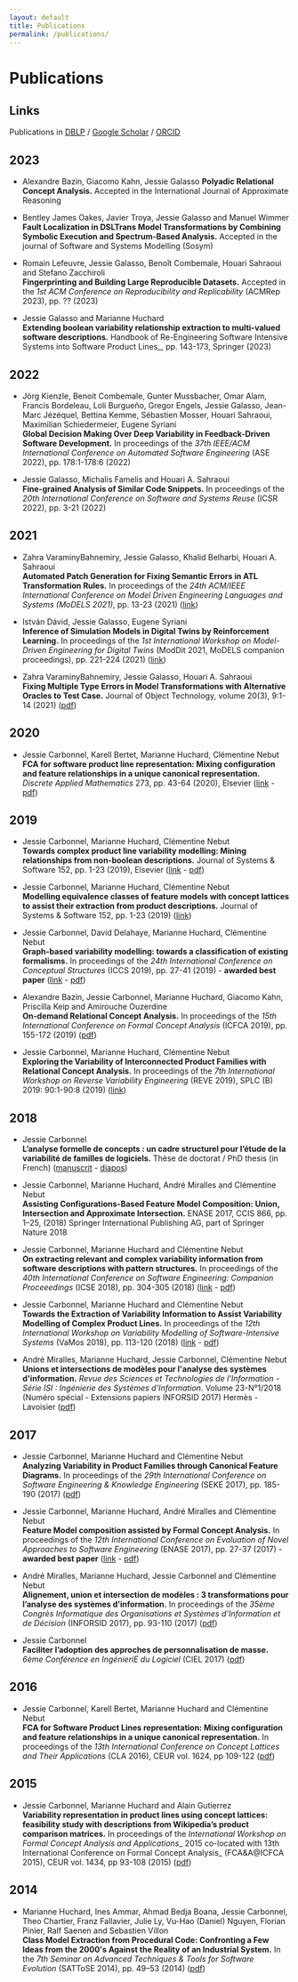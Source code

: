 ```yaml
---
layout: default
title: Publications
permalink: /publications/
---
```


# Publications

## Links
Publications in [DBLP](https://dblp.uni-trier.de/pid/167/4978.html) / [Google Scholar](https://scholar.google.fr/citations?user=uZj-UtsAAAAJ&hl=fr&oi=sra) / [ORCID](https://orcid.org/0000-0002-9868-1814)

## 2023
- Alexandre Bazin, Giacomo Kahn, Jessie Galasso
__Polyadic Relational Concept Analysis.__ Accepted in the International Journal of Approximate Reasoning 

 - Bentley James Oakes, Javier Troya, Jessie Galasso and Manuel Wimmer   
__Fault Localization in DSLTrans Model Transformations by Combining Symbolic Execution and Spectrum-Based Analysis.__ Accepted in the journal of Software and Systems Modelling (Sosym) 

 - Romain Lefeuvre, Jessie Galasso, Benoît Combemale, Houari Sahraoui and Stefano Zacchiroli    
__Fingerprinting and Building Large Reproducible Datasets.__ Accepted in the _1st ACM Conference on Reproducibility and Replicability_ (ACMRep 2023), pp. ?? (2023)

 - Jessie Galasso and Marianne Huchard   
__Extending boolean variability relationship extraction to multi-valued software descriptions.__ Handbook of Re-Engineering Software Intensive Systems into Software Product Lines_, pp. 143-173, Springer (2023)

## 2022

- Jörg Kienzle, Benoit Combemale, Gunter Mussbacher, Omar Alam, Francis Bordeleau, Loli Burgueño, Gregor Engels, Jessie Galasso, Jean-Marc Jézéquel, Bettina Kemme, Sébastien Mosser, Houari Sahraoui, Maximilian Schiedermeier, Eugene Syriani   
__Global Decision Making Over Deep Variability in Feedback-Driven Software Development.__ In proceedings of the _37th IEEE/ACM International Conference on Automated Software Engineering_ (ASE 2022), pp. 178:1-178:6 (2022)

- Jessie Galasso, Michalis Famelis and Houari A. Sahraoui   
__Fine-grained Analysis of Similar Code Snippets.__ In proceedings of the _20th International Conference on Software and Systems Reuse_ (ICSR 2022), pp. 3-21 (2022)

## 2021

- Zahra VaraminyBahnemiry, Jessie Galasso, Khalid Belharbi, Houari A. Sahraoui   
__Automated Patch Generation for Fixing Semantic Errors in ATL Transformation Rules.__ In proceedings of the _24th ACM/IEEE International Conference on Model Driven Engineering Languages and Systems (MoDELS 2021)_, pp. 13-23 (2021) ([link](https://ieeexplore.ieee.org/document/9592500))

- István Dávid, Jessie Galasso, Eugene Syriani   
__Inference of Simulation Models in Digital Twins by Reinforcement Learning.__  In proceedings of the _1st International Workshop on Model-Driven Engineering for Digital Twins_ (ModDit 2021, MoDELS companion proceedings), pp. 221-224 (2021) ([link](https://ieeexplore.ieee.org/document/9643719))

- Zahra VaraminyBahnemiry, Jessie Galasso, Houari A. Sahraoui   
__Fixing Multiple Type Errors in Model Transformations with Alternative Oracles to Test Case.__ Journal of Object Technology, volume 20(3), 9:1-14 (2021) ([pdf](https://arxiv.org/abs/2012.07953))

## 2020

- Jessie Carbonnel, Karell Bertet, Marianne Huchard, Clémentine Nebut   
__FCA for software product line representation: Mixing configuration and feature relationships in a unique canonical representation.__
_Discrete Applied Mathematics_ 273, pp. 43-64 (2020), Elsevier ([link](https://www.sciencedirect.com/science/article/abs/pii/S0166218X19302896?via%3Dihub) - [pdf](https://hal-lirmm.ccsd.cnrs.fr/lirmm-02157786/document))

## 2019

- Jessie Carbonnel, Marianne Huchard, Clémentine Nebut  
__Towards complex product line variability modelling: Mining relationships from non-boolean descriptions.__
Journal of Systems & Software 152, pp. 1-23 (2019), Elsevier ([link](https://www.sciencedirect.com/science/article/abs/pii/S0164121219301311?via%3Dihub) - [pdf](https://hal.archives-ouvertes.fr/hal-02146375/document))


- Jessie Carbonnel, Marianne Huchard, Clémentine Nebut  
__Modelling equivalence classes of feature models with concept lattices to assist their extraction from product descriptions.__  Journal of Systems & Software 152, pp. 1-23 (2019) ([link](https://www.sciencedirect.com/science/article/abs/pii/S0164121219301311?via%3Dihub))


- Jessie Carbonnel, David Delahaye, Marianne Huchard, Clémentine Nebut  
__Graph-based variability modelling: towards a classification of existing formalisms.__
In proceedings of the _24th International Conference on Conceptual Structures_ (ICCS 2019), pp. 27-41 (2019) -  __awarded best paper__  ([link](https://link.springer.com/chapter/10.1007%2F978-3-030-23182-8_3) - [pdf](https://hal-lirmm.ccsd.cnrs.fr/lirmm-02092134/document))

- Alexandre Bazin, Jessie Carbonnel, Marianne Huchard, Giacomo Kahn, Priscilla Keip and Amirouche Ouzerdine  
__On-demand Relational Concept Analysis.__ In proceedings of the _15th International Conference on Formal Concept Analysis_ (ICFCA 2019), pp. 155-172 (2019) ([pdf](http://ceur-ws.org/Vol-2378/shortAT3.pdf))


- Jessie Carbonnel, Marianne Huchard, Clémentine Nebut   
__Exploring the Variability of Interconnected Product Families with Relational Concept Analysis.__ In proceedings of the _7th International Workshop on Reverse Variability Engineering_ (REVE 2019), SPLC (B) 2019: 90:1-90:8 (2019) ([link](https://dl.acm.org/doi/10.1145/3307630.3342407))



## 2018

- Jessie Carbonnel   
__L’analyse formelle de concepts : un cadre structurel pour l’étude de la variabilité de familles de logiciels.__
Thèse de doctorat / PhD thesis (in French) ([manuscrit](https://gite.lirmm.fr/jcarbonnel/these/blob/master/manuscrit.pdf) - [diapos](https://gite.lirmm.fr/jcarbonnel/these/-/blob/master/soutenance.pdf))

- Jessie Carbonnel, Marianne Huchard, André Miralles and Clémentine Nebut  
__Assisting Configurations-Based Feature Model Composition: Union, Intersection and Approximate Intersection.__ ENASE 2017, CCIS 866, pp. 1–25, (2018) Springer International Publishing AG, part of Springer Nature 2018

- Jessie Carbonnel, Marianne Huchard and Clémentine Nebut  
__On extracting relevant and complex variability information from software descriptions with pattern structures.__ In proceedings of the _40th International Conference on Software Engineering: Companion Proceeedings_ (ICSE 2018), pp. 304-305 (2018) ([link](https://dl.acm.org/doi/10.1145/3183440.3194982) - [pdf](https://hal-lirmm.ccsd.cnrs.fr/lirmm-01872807/document))

- Jessie Carbonnel, Marianne Huchard and Clémentine Nebut  
__Towards the Extraction of Variability Information to Assist Variability Modelling of Complex Product Lines.__
In proceedings of the _12th International Workshop on Variability Modelling of Software-Intensive Systems_ (VaMos 2018), pp. 113-120 (2018) ([link](https://dl.acm.org/doi/10.1145/3168365.3168378) - [pdf](https://hal-lirmm.ccsd.cnrs.fr/lirmm-01872793/document))

- André Miralles, Marianne Huchard, Jessie Carbonnel, Clémentine Nebut   
__Unions et intersections de modèles pour l'analyse des systèmes d'information.__ _Revue des Sciences et Technologies de l'Information - Série ISI : Ingénierie des Systèmes d'Information._
Volume 23-N°1/2018 (Numéro spécial - Extensions papiers INFORSID 2017)
Hermès - Lavoisier ([pdf](https://hal-lirmm.ccsd.cnrs.fr/lirmm-01580833/document))

## 2017
- Jessie Carbonnel, Marianne Huchard and Clémentine Nebut  
__Analyzing Variability in Product Families through Canonical Feature Diagrams.__ In proceedings of the _29th International Conference on Software Engineering & Knowledge Engineering_ (SEKE 2017), pp. 185-190 (2017) ([pdf](http://ksiresearchorg.ipage.com/seke/seke17paper/seke17paper_87.pdf))


- Jessie Carbonnel, Marianne Huchard, André Miralles and Clémentine Nebut   
__Feature Model composition assisted by Formal Concept Analysis.__ In proceedings of the _12th International Conference on Evaluation of Novel Approaches to Software Engineering_ (ENASE 2017), pp. 27-37 (2017) -  __awarded best paper__ ([link](https://www.scitepress.org/Link.aspx?doi=10.5220/0006276600270037) - [pdf](https://hal-lirmm.ccsd.cnrs.fr/lirmm-01579476/document))


- André Miralles, Marianne Huchard, Jessie Carbonnel and Clémentine Nebut  
__Alignement, union et intersection de modèles : 3 transformations pour l’analyse des systèmes d’information.__ In proceedings of the _35ème Congrès Informatique des Organisations et Systèmes d’Information et de Décision_ (INFORSID 2017), pp. 93-110 (2017) ([pdf](http://inforsid.fr/actes/2017/INFORSID_2017_paper_30.pdf))

- Jessie Carbonnel  
__Faciliter l’adoption des approches de personnalisation de masse.__
_6ème Conférence en IngénieriE du Logiciel_ (CIEL 2017) ([pdf](https://hal-lirmm.ccsd.cnrs.fr/lirmm-01621032/document))

## 2016
- Jessie Carbonnel, Karell Bertet, Marianne Huchard and Clémentine Nebut   
__FCA for Software Product Lines representation: Mixing configuration and feature relationships in a unique canonical representation.__ In proceedings of the _13th International Conference on Concept Lattices and Their Applications_ (CLA 2016), CEUR vol. 1624, pp 109-122 ([pdf](http://ceur-ws.org/Vol-1624/paper9.pdf))

## 2015
- Jessie Carbonnel, Marianne Huchard and Alain Gutierrez   
__Variability representation in product lines using concept lattices: feasibility study with descriptions from Wikipedia’s product comparison matrices.__ In proceedings of the _International Workshop on Formal Concept Analysis and Applications__ 2015 co-located with 13th International Conference on Formal Concept Analysis_ (FCA&A@ICFCA 2015), CEUR vol. 1434, pp 93-108 (2015) ([pdf](https://hal-lirmm.ccsd.cnrs.fr/lirmm-01183447/document))

## 2014
- Marianne Huchard, Ines Ammar, Ahmad Bedja Boana, Jessie Carbonnel, Theo Chartier, Franz Fallavier, Julie Ly, Vu-Hao (Daniel) Nguyen, Florian Pinier, Ralf Saenen and Sebastien Villon  
__Class Model Extraction from Procedural Code: Confronting a Few Ideas from the 2000's Against the Reality of an Industrial System.__ In the _7th Seminar on Advanced Techniques & Tools for Software Evolution_ (SATToSE 2014), pp. 49–53 (2014) ([pdf](https://hal-lirmm.ccsd.cnrs.fr/lirmm-01154428/document))
